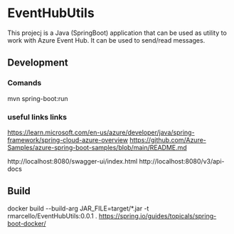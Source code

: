 # EventHubUtils
This projecj is a Java (SpringBoot) application that can be used as utility to work with Azure Event Hub. It can be used to send/read messages.


## Development

### Comands
mvn spring-boot:run

### useful links links
https://learn.microsoft.com/en-us/azure/developer/java/spring-framework/spring-cloud-azure-overview
https://github.com/Azure-Samples/azure-spring-boot-samples/blob/main/README.md

http://localhost:8080/swagger-ui/index.html
http://localhost:8080/v3/api-docs




## Build 
docker build --build-arg JAR_FILE=target/*.jar -t rmarcello/EventHubUtils:0.0.1 .
https://spring.io/guides/topicals/spring-boot-docker/